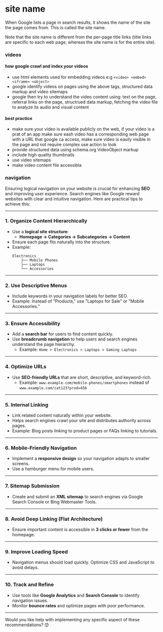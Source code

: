 # site name

When Google lists a page in search results, it shows the name of the site the page comes from. This is called the site name.

Note that the site name is different from the per-page title links (title links are specific to each web page, whereas the site name is for the entire site).

### videos
#### how google crawl and index your videos
- use html elements used for embedding videos e:g `<video> <embed> <iframe> <object>`
- google identify videos on pages using the above tags, structured data markup and video sitemaps
- google then try to understand the video content using: text on the page, referral links on the page, structrued data markup, fetching the video file to analyze its audio and visual content
#### best practice
- make sure your video is available publicly on the web, if your video is a prat of an app make sure eash video has a corresponding web page with a URL that google ca access, make sure video is easily visible in the page and not require complex use action to look
- provide structured data using schema.org VideoObject markup
- include high quality thumbnails
- use video sitemaps
- make video content file accessibla

### navigation

Ensuring logical navigation on your website is crucial for enhancing **SEO** and improving user experience. Search engines like Google reward websites with clear and intuitive navigation. Here are practical tips to achieve this:  

---

### 1. **Organize Content Hierarchically**
   - Use a **logical site structure**:
     - **Homepage → Categories → Subcategories → Content**  
   - Ensure each page fits naturally into the structure.  
   - Example:
     ```
     Electronics
         ├── Mobile Phones
         ├── Laptops
         └── Accessories
     ```

---

### 2. **Use Descriptive Menus**
   - Include keywords in your navigation labels for better SEO.
   - Example: Instead of "Products," use "Laptops for Sale" or "Mobile Accessories."

---

### 3. **Ensure Accessibility**
   - Add a **search bar** for users to find content quickly.  
   - Use **breadcrumb navigation** to help users and search engines understand the page hierarchy.  
     - Example: `Home > Electronics > Laptops > Gaming Laptops`

---

### 4. **Optimize URLs**
   - Use **SEO-friendly URLs** that are short, descriptive, and keyword-rich.
     - Example: `www.example.com/mobile-phones/smartphones` instead of `www.example.com/cat123?prod=456`

---

### 5. **Internal Linking**
   - Link related content naturally within your website.  
   - Helps search engines crawl your site and distributes authority across pages.
   - Example: Blog posts linking to product pages or FAQs linking to tutorials.

---

### 6. **Mobile-Friendly Navigation**
   - Implement a **responsive design** so your navigation adapts to smaller screens.  
   - Use a hamburger menu for mobile users.

---

### 7. **Sitemap Submission**
   - Create and submit an **XML sitemap** to search engines via Google Search Console or Bing Webmaster Tools.

---

### 8. **Avoid Deep Linking (Flat Architecture)**
   - Ensure important content is accessible in **3 clicks or fewer** from the homepage.

---

### 9. **Improve Loading Speed**
   - Navigation menus should load quickly. Optimize CSS and JavaScript to avoid delays.

---

### 10. **Track and Refine**
   - Use tools like **Google Analytics** and **Search Console** to identify navigation issues.  
   - Monitor **bounce rates** and optimize pages with poor performance.

---

Would you like help with implementing any specific aspect of these recommendations? 😊